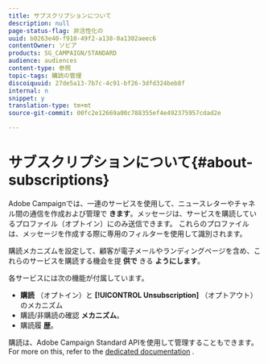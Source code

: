 ```yaml
---
title: サブスクリプションについて
description: null
page-status-flag: 非活性化の
uuid: b0263e40-f910-49f2-a138-0a1302aeec6
contentOwner: ソビア
products: SG_CAMPAIGN/STANDARD
audience: audiences
content-type: 参照
topic-tags: 購読の管理
discoiquuid: 27de5a13-7b7c-4c91-bf26-3dfd324beb8f
internal: n
snippet: y
translation-type: tm+mt
source-git-commit: 00fc2e12669a00c788355ef4e492375957cdad2e

---
```



# サブスクリプションについて{#about-subscriptions}

Adobe Campaignでは、一連のサービスを使用して、ニュースレターやチャネル間の通信を作成および管理で **きます**。メッセージは、サービスを購読しているプロファイル（オプトイン）にのみ送信できます。 これらのプロファイルは、メッセージを作成する際に専用のフィルターを使用して識別されます。

購読メカニズムを設定して、顧客が電子メールやランディングページを含め、これらのサービスを購読する機会を提 **供で** きる **ようにします**。

各サービスには次の機能が付属しています。

* **購読** （オプトイン）と **[!UICONTROL Unsubscription]** （オプトアウト）のメカニズム
* 購読/非購読の確認 **メカニズム**。
* 購読履 **歴**。

購読は、Adobe Campaign Standard APIを使用して管理することもできます。 For more on this, refer to the [dedicated documentation](https://final-docs.campaign.adobe.com/doc/standard/en/api/ACS_API.html#managing-subscriptions) .
